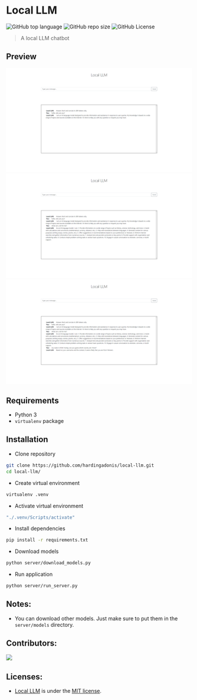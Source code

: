 # Local LLM
![GitHub top language](https://img.shields.io/github/languages/top/hardingadonis/local-llm)
![GitHub repo size](https://img.shields.io/github/repo-size/hardingadonis/local-llm)
![GitHub License](https://img.shields.io/github/license/hardingadonis/local-llm)
> A local LLM chatbot

## Preview
<img src="imgs/preview-1.png" alt="Preview Image 1"/>
<img src="imgs/preview-2.png" alt="Preview Image 2"/>
<img src="imgs/preview-3.png" alt="Preview Image 3"/>

## Requirements
- Python 3
- `virtualenv` package

## Installation
- Clone repository
```bash
git clone https://github.com/hardingadonis/local-llm.git
cd local-llm/
```

- Create virtual environment
```bash
virtualenv .venv
```

- Activate virtual environment
```bash
"./.venv/Scripts/activate"
```

- Install dependencies
```bash
pip install -r requirements.txt
```

- Download models
```bash
python server/download_models.py
```

- Run application
```bash
python server/run_server.py
```

## Notes:
- You can download other models. Just make sure to put them in the `server/models` directory.

## Contributors:

<a href="https://github.com/hardingadonis/local-llm/graphs/contributors">
  <img src="https://contrib.rocks/image?repo=hardingadonis/local-llm" />
</a>

## Licenses:
- [Local LLM](https://github.com/hardingadonis/local-llm) is under the [MIT license](https://github.com/hardingadonis/local-llm/blob/main/LICENSE).
